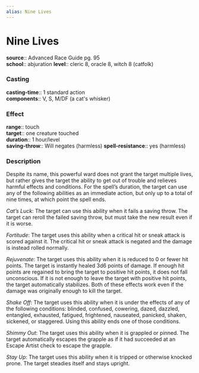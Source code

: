 ```yaml
---
alias: Nine Lives
---
```


# Nine Lives 

**source**:: Advanced Race Guide pg. 95  
**school**:: abjuration
**level**:: cleric 8, oracle 8, witch 8 (catfolk)

### Casting 

**casting-time**:: 1 standard action  
**components**:: V, S, M/DF (a cat's whisker)

### Effect 

**range**:: touch  
**target**:: one creature touched  
**duration**:: 1 hour/level  
**saving-throw**:: Will negates (harmless)
**spell-resistance**:: yes (harmless)

### Description 

Despite its name, this powerful ward does not grant the target multiple lives, but rather gives the target the ability to get out of trouble and relieves harmful effects and conditions. For the spell’s duration, the target can use any of the following abilities as an immediate action, but only up to a total of nine times, at which point the spell ends.  
  
*Cat’s Luck*: The target can use this ability when it fails a saving throw. The target can reroll the failed saving throw, but must take the new result even if it is worse.  
  
*Fortitude*: The target uses this ability when a critical hit or sneak attack is scored against it. The critical hit or sneak attack is negated and the damage is instead rolled normally.  
  
*Rejuvenate*: The target uses this ability when it is reduced to 0 or fewer hit points. The target is instantly healed 3d6 points of damage. If enough hit points are regained to bring the target to positive hit points, it does not fall unconscious. If it is not enough to leave the target with positive hit points, the target automatically stabilizes. Both of these effects work even if the damage was originally enough to kill the target.  
  
*Shake Off*: The target uses this ability when it is under the effects of any of the following conditions: blinded, confused, cowering, dazed, dazzled, entangled, exhausted, fatigued, frightened, nauseated, panicked, shaken, sickened, or staggered. Using this ability ends one of those conditions.  
  
*Shimmy Out*: The target uses this ability when it is grappled or pinned. The target automatically escapes the grapple as if it had succeeded at an Escape Artist check to escape the grapple.  
  
*Stay Up*: The target uses this ability when it is tripped or otherwise knocked prone. The target steadies itself and stays upright.
